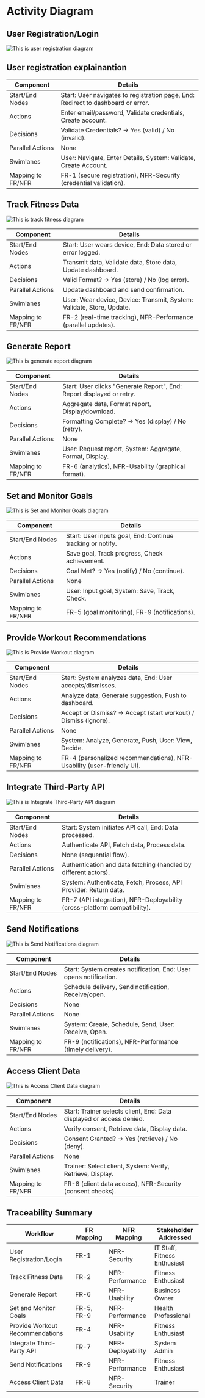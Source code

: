 # Activity Diagram

## User Registration/Login
![This is user registration diagram](assignment_8/User_Account_Activity_Diag.png)

## User registration explainantion
|Component| Details                                                                          |
|---|----------------------------------------------------------------------------------|
|Start/End Nodes| Start: User navigates to registration page, End: Redirect to dashboard or error. |
|Actions| Enter email/password, Validate credentials, Create account.                      |
|Decisions| Validate Credentials? → Yes (valid) / No (invalid).                              |
|Parallel Actions| None                                                                             |
|Swimlanes| User: Navigate, Enter Details, System: Validate, Create Account.                 |
|Mapping to FR/NFR|                     FR-1 (secure registration), NFR-Security (credential validation).|

## Track Fitness Data
![This is track fitness diagram](assignment_8/Track_Fitness_Activity_Diag.png)

| Component | Details                                                              |
|-----------|----------------------------------------------------------------------|
|   Start/End Nodes        | Start: User wears device, End: Data stored or error logged.          |
|    Actions       | Transmit data, Validate data, Store data, Update dashboard.          |
|      Decisions     | Valid Format? → Yes (store) / No (log error).                        |
|      Parallel Actions     | Update dashboard and send confirmation.                              |
|      Swimlanes     | User: Wear device, Device: Transmit, System: Validate, Store, Update. |
|       Mapping to FR/NFR    |      FR-2 (real-time tracking), NFR-Performance (parallel updates).|

## Generate Report
![This is generate report diagram](assignment_8/Generate_Report_Activty_Diagram.png)

|Component| Details                                                              |
|---|----------------------------------------------------------------------|
|Start/End Nodes| Start: User clicks "Generate Report", End: Report displayed or retry. |
|Actions| Aggregate data, Format report, Display/download.                     |
|Decisions| Formatting Complete? → Yes (display) / No (retry).                   |
|Parallel Actions| None                                                                 |
|Swimlanes| User: Request report, System: Aggregate, Format, Display.            |
|Mapping to FR/NFR|     FR-6 (analytics), NFR-Usability (graphical format).|

## Set and Monitor Goals
![This is Set and Monitor Goals diagram](assignment_8/Set_and_Monitor_Activity_Diagram.png)

|Component| Details                                                   |
|---|-----------------------------------------------------------|
|Start/End Nodes| Start: User inputs goal, End: Continue tracking or notify. |
|Actions| Save goal, Track progress, Check achievement.             |
|Decisions| Goal Met? → Yes (notify) / No (continue).                 |
|Parallel Actions| None                                                      |
|Swimlanes| User: Input goal, System: Save, Track, Check.             |
|Mapping to FR/NFR|   FR-5 (goal monitoring), FR-9 (notifications).|
## Provide Workout Recommendations
![This is Provide Workout diagram](assignment_8/Provide_Workout_Recomm_Activity_Diagram.png)

|Component| Details                                                         |
|---|-----------------------------------------------------------------|
|Start/End Nodes| Start: System analyzes data, End: User accepts/dismisses.       |
|Actions| Analyze data, Generate suggestion, Push to dashboard.           |
|Decisions| Accept or Dismiss? → Accept (start workout) / Dismiss (ignore). |
|Parallel Actions	| None                                                            |
|Swimlanes| System: Analyze, Generate, Push, User: View, Decide.            |
|Mapping to FR/NFR	|   FR-4 (personalized recommendations), NFR-Usability (user-friendly UI).                                                              |

## Integrate Third-Party API
![This is Integrate Third-Party API diagram](assignment_8/Integrate_Third-Party_API_Actvity_Diagram.png)

|Component| Details                                                          |
|---|------------------------------------------------------------------|
|Start/End Nodes| Start: System initiates API call, End: Data processed.           |
|Actions| Authenticate API, Fetch data, Process data.                      |
|Decisions| None (sequential flow).                                          |
|Parallel Actions| Authentication and data fetching (handled by different actors).  |
|Swimlanes| System: Authenticate, Fetch, Process, API Provider: Return data. |
|Mapping to FR/NFR	|     FR-7 (API integration), NFR-Deployability (cross-platform compatibility).                                                             |

## Send Notifications
![This is Send Notifications diagram](assignment_8/Send_Notifications_Activtiy_Diag.png)

|Component| Details                                                          |
|---|------------------------------------------------------------------|
|Start/End Nodes| Start: System creates notification, End: User opens notification. |
|Actions| Schedule delivery, Send notification, Receive/open.              |
|Decisions| None                                                             |
|Parallel Actions| None                                                             |
|Swimlanes| System: Create, Schedule, Send, User: Receive, Open.             |
|Mapping to FR/NFR	| FR-9 (notifications), NFR-Performance (timely delivery).|

## Access Client Data
![This is Access Client Data diagram](assignment_8/Access_Client_Data_Activity_Diag.png)

|Component| Details                                                              |
|---|----------------------------------------------------------------------|
|Start/End Nodes| Start: Trainer selects client, End: Data displayed or access denied. |
|Actions| Verify consent, Retrieve data, Display data.                         |
|Decisions| Consent Granted? → Yes (retrieve) / No (deny).                       |
|Parallel Actions| None                                                                 |
|Swimlanes| Trainer: Select client, System: Verify, Retrieve, Display.           |
|Mapping to FR/NFR|   FR-8 (client data access), NFR-Security (consent checks).                                                                   |

## Traceability Summary
|Workflow|	FR Mapping|	NFR Mapping| 	Stakeholder Addressed   |
|---|---|---|--------------------------|
|User Registration/Login|	FR-1|	NFR-Security|	IT Staff, Fitness Enthusiast|
|Track Fitness Data|	FR-2|	NFR-Performance|	Fitness Enthusiast|
|Generate Report|	FR-6|	NFR-Usability|	Business Owner|
|Set and Monitor Goals|	FR-5, FR-9|	NFR-Performance|	Health Professional|
|Provide Workout Recommendations|	FR-4|	NFR-Usability|	Fitness Enthusiast|
|Integrate Third-Party API|	FR-7|	NFR-Deployability|	System Admin|
|Send Notifications|	FR-9|	NFR-Performance|	Fitness Enthusiast|
|Access Client Data|	FR-8|	NFR-Security|	Trainer|

